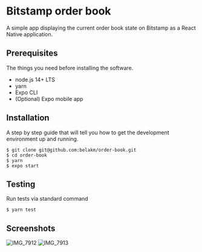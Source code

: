 # Bitstamp order book

A simple app displaying the current order book state on Bitstamp as a React Native application.

## Prerequisites

The things you need before installing the software.

- node.js 14+ LTS
- yarn
- Expo CLI
- (Optional) Expo mobile app

## Installation

A step by step guide that will tell you how to get the development environment up and running.

```
$ git clone git@github.com:belakm/order-book.git
$ cd order-book
$ yarn
$ expo start
```

## Testing

Run tests via standard command

```
$ yarn test
```

## Screenshots

![IMG_7912](https://user-images.githubusercontent.com/13392444/119969117-74d0fc80-bfae-11eb-912f-3d842cb44b2a.png)
![IMG_7913](https://user-images.githubusercontent.com/13392444/119969125-76022980-bfae-11eb-8907-10dc19f81713.png)

